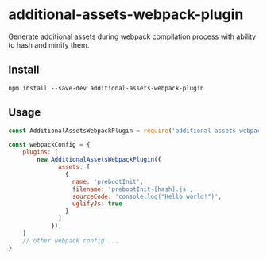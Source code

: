 additional-assets-webpack-plugin
=============================

Generate additional assets during webpack compilation process with ability to hash and minify them.

Install
-------

```
npm install --save-dev additional-assets-webpack-plugin
```

Usage
-----

```javascript
const AdditionalAssetsWebpackPlugin = require('additional-assets-webpack-plugin');

const webpackConfig = {
    plugins: [
        new AdditionalAssetsWebpackPlugin({
              assets: [
                {
                  name: 'prebootInit',
                  filename: 'prebootInit-[hash].js',
                  sourceCode: 'console.log("Hello world!")',
                  uglifyJs: true
                }
              ]
            }),
    ]
    // other webpack config ...
}
```
